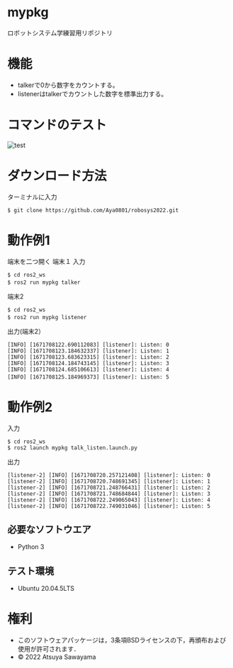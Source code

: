 # mypkg
ロボットシステム学練習用リポジトリ
# 機能
* talkerで0から数字をカウントする。
* listenerはtalkerでカウントした数字を標準出力する。

# コマンドのテスト
![test](https://github.com/Aya0801/mypkg/actions/workflows/test.yml/badge.svg)

# ダウンロード方法
ターミナルに入力
```
$ git clone https://github.com/Aya0801/robosys2022.git
```
# 動作例1
端末を二つ開く
端末１
入力

```
$ cd ros2_ws
$ ros2 run mypkg talker　
```
端末2
```
$ cd ros2_ws
$ ros2 run mypkg listener　
```

出力(端末2）
```
[INFO] [1671708122.690112083] [listener]: Listen: 0
[INFO] [1671708123.184632337] [listener]: Listen: 1
[INFO] [1671708123.683623315] [listener]: Listen: 2
[INFO] [1671708124.184743145] [listener]: Listen: 3
[INFO] [1671708124.685106613] [listener]: Listen: 4
[INFO] [1671708125.184969373] [listener]: Listen: 5　　　　　　　　　　　　　　　　　　　　　　　　　　　　　　　　　　　　　　　　　　　　　　　　　　　　　　　　　　　　　　　　　　　　　　　　　　　　　　　　　　　　　　　　　　　　　　　　　　　　　　　
```
# 動作例2
入力
```
$ cd ros2_ws
$ ros2 launch mypkg talk_listen.launch.py
```
出力
```
[listener-2] [INFO] [1671708720.257121408] [listener]: Listen: 0
[listener-2] [INFO] [1671708720.748691345] [listener]: Listen: 1
[listener-2] [INFO] [1671708721.248766431] [listener]: Listen: 2
[listener-2] [INFO] [1671708721.748684844] [listener]: Listen: 3
[listener-2] [INFO] [1671708722.249065043] [listener]: Listen: 4
[listener-2] [INFO] [1671708722.749031046] [listener]: Listen: 5
```


## 必要なソフトウエア
* Python 3

## テスト環境
* Ubuntu 20.04.5LTS
# 権利
* このソフトウェアパッケージは，3条項BSDライセンスの下，再頒布および使用が許可されます．
* © 2022 Atsuya Sawayama
